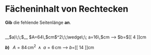<!--
version:  0.0.1

language: de


@style
input {
    text-align: center;
}

.flex-container {
    display: flex;
    flex-wrap: wrap;
    align-items: stretch;
    gap: 20px;
}

.flex-child {
    flex: 1;
    min-width: 350px;
    margin-right: 20px;
}

@media (max-width: 400px) {
    .flex-child {
        flex: 100%;
        margin-right: 0;
    }
}
@end

formula: \carry   \textcolor{red}{\scriptsize #1}
formula: \digit   \rlap{\carry{#1}}\phantom{#2}#2
formula: \permil  \text{‰}

import: https://raw.githubusercontent.com/LiaTemplates/Tikz-Jax/main/README.md

script: https://cdn.jsdelivr.net/gh/LiaTemplates/Tikz-Jax@main/dist/index.js


tags: Rechteck, Länge, Fläche, leicht, niedrig, Angeben

comment: Der Flächeninhalt einer rechteckigen Fläche ist bekannt, doch eine Seitenlänge fehlt.

author: Martin Lommatzsch

-->




# Fächeninhalt von Rechtecken


**Gib** die fehlende Seitenlänge **an**.

<br>


<section class="flex-container">

<div class="flex-child">
__$a)\;\;$__ $A=64\,$cm$^2\;\;\wedge\;\; a=16\,$cm
--> $b=$[[  4  ]]cm

<br>
</div>

<div class="flex-child">

__$b)\;\;$__ $A=84\,$cm$^2\;\;\wedge\;\; a=6\,$cm
--> $b=$[[  14  ]]cm




</div>

</section>



<br>
<br>
<br>
<br>
<br>